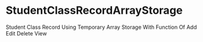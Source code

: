 # StudentClassRecordArrayStorage

Student Class Record Using Temporary Array Storage With Function Of Add Edit Delete View
